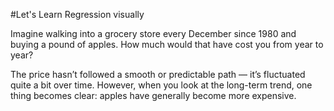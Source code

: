 #Let's Learn Regression visually

Imagine walking into a grocery store every December since 1980 and buying a pound of apples. How much would that have cost you from year to year?

The price hasn’t followed a smooth or predictable path — it’s fluctuated quite a bit over time. However, when you look at the long-term trend, one thing becomes clear: apples have generally become more expensive.
